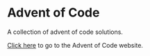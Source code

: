 # Advent of Code

A collection of advent of code solutions.

<a href="https://adventofcode.com/">Click here</a> to go to the Advent of Code website.